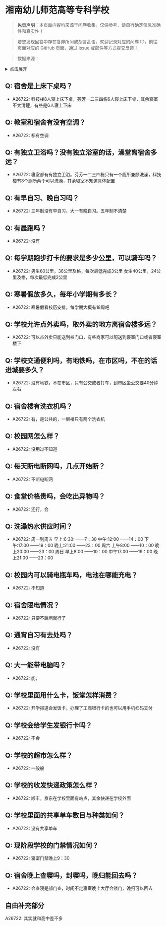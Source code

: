 # 湘南幼儿师范高等专科学校

> [免责声明](https://colleges.chat/#_3)：本页面内容均来源于问卷收集，仅供参考，请自行确定信息准确性和真实性！

> 若您发现回答中存在答非所问或胡言乱语，欢迎记录对应的问卷 ID，前往页面对应的 GitHub 页面，通过 issue 或邮件等方式提交反馈！

> 数据来源：

<details><summary>点击展开</summary>
<ul>
<li>A26722: 匿名 (2024 年 08 月)</li>
</ul>
</details>

## Q: 宿舍是上床下桌吗？

- A26722: 科技楼8人寝上床下桌，芬芳一二三四栋6人寝上床下桌，其余寝室不太清楚，有些是6人寝上下床

## Q: 教室和宿舍有没有空调？

- A26722: 都有空调

## Q: 有独立卫浴吗？没有独立浴室的话，澡堂离宿舍多远？

- A26722: 寝室都有有独立卫浴。芬芳一二三四栋只有一个厕所兼顾洗澡，科技楼有3个厕所两个可以洗澡，其余寝室不知道具体配置

## Q: 有早自习、晚自习吗？

- A26722: 三年制没有早自习，大一有晚自习。五年制不清楚

## Q: 有晨跑吗？

- A26722: 没有

## Q: 每学期跑步打卡的要求是多少公里，可以骑车吗？

- A26722: 男生60公里，36公里及格，每次最低完成3公里
女生40公里，24公里及格，每次最低完成2公里

## Q: 寒暑假放多久，每年小学期有多长？

- A26722: 寒暑假看校历安排，每学期大概有18周吧

## Q: 学校允许点外卖吗，取外卖的地方离宿舍楼多远？

- A26722: 可以点外卖只能送到校门口，有些商家可以配送到寝室门口或者寝室楼下

## Q: 学校交通便利吗，有地铁吗，在市区吗，不在的话进城要多久？

- A26722: 没有地铁，不在市区，只有公交或者打车，到市区坐公交要40分钟左右

## Q: 宿舍楼有洗衣机吗？

- A26722: 有，是公共的，一层楼只有两个洗衣机

## Q: 校园网怎么样？

- A26722: 没用过不知道

## Q: 每天断电断网吗，几点开始断？

- A26722: 不断电断网

## Q: 食堂价格贵吗，会吃出异物吗？

- A26722: 还行，会

## Q: 洗澡热水供应时间？

- A26722: 周一到周五
早上:6:30: ——7：30
中午:12:00 ——14：00
下午:17:00 ——19：00
晚上:21:00 ——23：00
周六
上午8:00 ——10：00
晚上20:00 ——23：00
周日
早上8:00 ——10：00
中午17:00  ——19：00
晚上21:00 ——23：00

## Q: 校园内可以骑电瓶车吗，电池在哪能充电？

- A26722: 不知道

## Q: 宿舍限电情况？

- A26722: 只要不跳闸就行了

## Q: 通宵自习有去处吗？

- A26722: 没有

## Q: 大一能带电脑吗？

- A26722: 能，

## Q: 学校里面用什么卡，饭堂怎样消费？

- A26722: 开学报道会发饭卡，办理了工商银行卡的也可以用手机扫码支付

## Q: 学校会给学生发银行卡吗？

- A26722: 不会

## Q: 学校的超市怎么样？

- A26722: 一般般

## Q: 学校的收发快递政策怎么样？

- A26722: 顺丰，京东在学校里面有站点，其余快递在学校外面

## Q: 学校里面的共享单车数目与种类如何？

- A26722: 没有共享单车

## Q: 现阶段学校的门禁情况如何？

- A26722: 寝室门禁晚上9：30

## Q: 宿舍晚上查寝吗，封寝吗，晚归能回去吗？

- A26722: 会查寝是部门查，时间不定寝室晚上大厅会锁门，晚归可以回去

## 自由补充部分

A26722: 其实就和高中差不多
